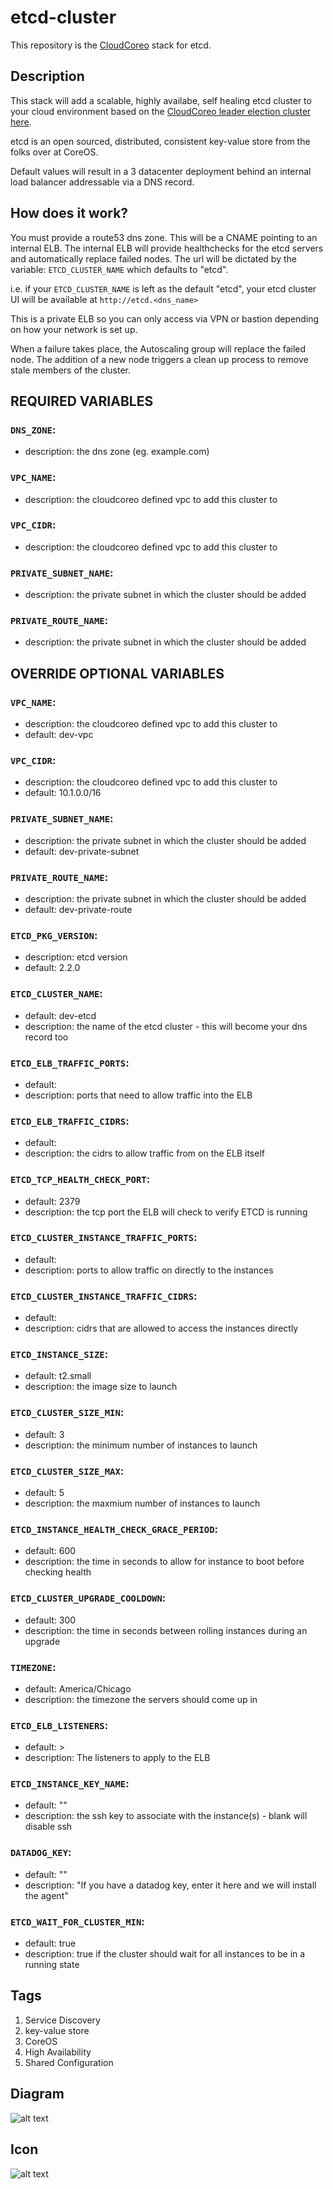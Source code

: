 etcd-cluster
============

This repository is the [CloudCoreo](https://www.cloudcoreo.com) stack for etcd.

## Description
This stack will add a scalable, highly availabe, self healing etcd cluster to your cloud environment based on the [CloudCoreo leader election cluster here](http://hub.cloudcoreo.com/stack/leader-elect-cluster_35519).

etcd is an open sourced, distributed, consistent key-value store from the folks over at CoreOS.

Default values will result in a 3 datacenter deployment behind an internal load balancer addressable via a DNS record. 

## How does it work?
You must provide a route53 dns zone. This will be a CNAME pointing to an internal ELB. The internal ELB will provide healthchecks for the etcd servers and automatically replace failed nodes. The url will be dictated by the variable: `ETCD_CLUSTER_NAME` which defaults to "etcd".

i.e. if your `ETCD_CLUSTER_NAME` is left as the default "etcd", your etcd cluster UI will be available at `http://etcd.<dns_name>`

This is a private ELB so you can only access via VPN or bastion depending on how your network is set up.

When a failure takes place, the Autoscaling group will replace the failed node. The addition of a new node triggers a clean up process to remove stale members of the cluster.

## REQUIRED VARIABLES
### `DNS_ZONE`:
  * description: the dns zone (eg. example.com)
### `VPC_NAME`:
  * description: the cloudcoreo defined vpc to add this cluster to
### `VPC_CIDR`:
  * description: the cloudcoreo defined vpc to add this cluster to
### `PRIVATE_SUBNET_NAME`:
  * description: the private subnet in which the cluster should be added
### `PRIVATE_ROUTE_NAME`:
  * description: the private subnet in which the cluster should be added

## OVERRIDE OPTIONAL VARIABLES
### `VPC_NAME`:
  * description: the cloudcoreo defined vpc to add this cluster to
  * default: dev-vpc
### `VPC_CIDR`:
  * description: the cloudcoreo defined vpc to add this cluster to
  * default: 10.1.0.0/16
### `PRIVATE_SUBNET_NAME`:
  * description: the private subnet in which the cluster should be added
  * default: dev-private-subnet
### `PRIVATE_ROUTE_NAME`:
  * description: the private subnet in which the cluster should be added
  * default: dev-private-route
### `ETCD_PKG_VERSION`:
  * description: etcd version
  * default: 2.2.0
### `ETCD_CLUSTER_NAME`:
  * default: dev-etcd
  * description: the name of the etcd cluster - this will become your dns record too
### `ETCD_ELB_TRAFFIC_PORTS`:
  * default:
  * description: ports that need to allow traffic into the ELB
### `ETCD_ELB_TRAFFIC_CIDRS`:
  * default:
  * description: the cidrs to allow traffic from on the ELB itself
### `ETCD_TCP_HEALTH_CHECK_PORT`:
  * default: 2379
  * description: the tcp port the ELB will check to verify ETCD is running
### `ETCD_CLUSTER_INSTANCE_TRAFFIC_PORTS`:
  * default: 
  * description: ports to allow traffic on directly to the instances
### `ETCD_CLUSTER_INSTANCE_TRAFFIC_CIDRS`:
  * default: 
  * description: cidrs that are allowed to access the instances directly
### `ETCD_INSTANCE_SIZE`:
  * default: t2.small
  * description: the image size to launch
### `ETCD_CLUSTER_SIZE_MIN`:
  * default: 3
  * description: the minimum number of instances to launch
### `ETCD_CLUSTER_SIZE_MAX`:
  * default: 5
  * description: the maxmium number of instances to launch
### `ETCD_INSTANCE_HEALTH_CHECK_GRACE_PERIOD`:
  * default: 600
  * description: the time in seconds to allow for instance to boot before checking health
### `ETCD_CLUSTER_UPGRADE_COOLDOWN`:
  * default: 300
  * description: the time in seconds between rolling instances during an upgrade
### `TIMEZONE`:
  * default: America/Chicago
  * description: the timezone the servers should come up in
### `ETCD_ELB_LISTENERS`:
  * default: >
  * description: The listeners to apply to the ELB
### `ETCD_INSTANCE_KEY_NAME`:
  * default: ""
  * description: the ssh key to associate with the instance(s) - blank will disable ssh
### `DATADOG_KEY`:
  * default: ""
  * description: "If you have a datadog key, enter it here and we will install the agent"
### `ETCD_WAIT_FOR_CLUSTER_MIN`:
  * default: true
  * description: true if the cluster should wait for all instances to be in a running state


## Tags
1. Service Discovery
1. key-value store
1. CoreOS
1. High Availability
1. Shared Configuration

## Diagram
![alt text](https://raw.githubusercontent.com/CloudCoreo/etcd-cluster/master/images/etcd-diagram.png "etcd Cluster Diagram")

## Icon
![alt text](https://raw.githubusercontent.com/CloudCoreo/etcd-cluster/master/images/etcd-stacked-color.png "etcd icon")

